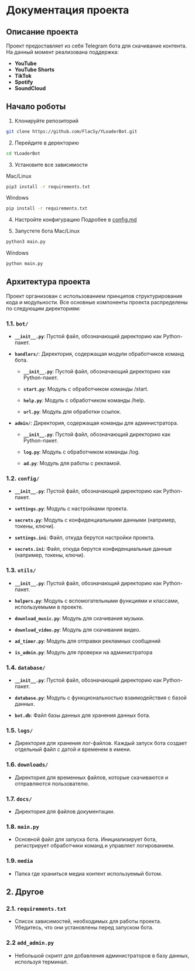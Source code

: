 # Документация проекта

## Описание проекта 

Проект предоставляет из себя Telegram бота для скачивание контента. На данный момент реализована поддержка:

 - **YouTube** 
 - **YouTube Shorts**
 - **TikTok**
 - **Spotify**
 - **SoundCloud**
## Начало роботы 
1. Клонируйте репозиторий 
```bash
git clone https://github.com/FlacSy/YLoaderBot.git
```

2. Перейдите в деректорию 

```bash
cd YLoaderBot
```
3. Установите все зависимости

Mac/Linux
```bash
pip3 install -r requirements.txt
```

Windows
```bash
pip install -r requirements.txt
```
4. Настройте конфигурацию 
Подробее в [config.md](./config.md)

5. Запустете бота 
Mac/Linux
```bash
python3 main.py
```

Windows
```bash
python main.py
```
## Архитектура проекта

Проект организован с использованием принципов структурирования кода и модульности. Все основные компоненты проекта распределены по следующим директориям:

### 1.1. `bot/`

- **`__init__.py`**: Пустой файл, обозначающий директорию как Python-пакет.
  
- **`handlers/`**: Директория, содержащая модули обработчиков команд бота.

  - **`__init__.py`**: Пустой файл, обозначающий директорию как Python-пакет.
  
  - **`start.py`**: Модуль с обработчиком команды /start.
  
  - **`help.py`**: Модуль с обработчиком команды /help.
  
  - **`url.py`**: Модуль для обработки ссылок. 

- **`admin/`**: Директория, содержащая команды для администратора.

  - **`__init__.py`**: Пустой файл, обозначающий директорию как Python-пакет.
  
  - **`log.py`**: Модуль с обработчиком команды /log.

  - **`ad.py`**: Модуль для работы с рекламой.  

### 1.2. `config/`

- **`__init__.py`**: Пустой файл, обозначающий директорию как Python-пакет.

- **`settings.py`**: Модуль с настройками проекта.

- **`secrets.py`**: Модуль с конфиденциальными данными (например, токены, ключи).

- **`settings.ini`**: Файл, откуда берутся настройки проекта.

- **`secrets.ini`**: Файл, откуда берутся конфиденциальные данные (например, токены, ключи).

### 1.3. `utils/`

- **`__init__.py`**: Пустой файл, обозначающий директорию как Python-пакет.

- **`helpers.py`**: Модуль с вспомогательными функциями и классами, используемыми в проекте.

- **`download_music.py`**: Модуль для скачивания музыки.

- **`download_video.py`**: Модуль для скачивания видео.

- **`ad_timer.py`**: Модуль для отправки рекламных сообщений 

- **`is_admin.py`**: Модуль для проверки на администратора 

### 1.4. `database/`

- **`__init__.py`**: Пустой файл, обозначающий директорию как Python-пакет.

- **`database.py`**: Модуль с функциональностью взаимодействия с базой данных.

- **`bot.db`**: Файл базы данных для хранения данных бота.

### 1.5. `logs/`

- Директория для хранения лог-файлов. Каждый запуск бота создает отдельный файл с датой и временем в имени.

### 1.6. `downloads/`

- Директория для временных файлов, которые скачиваются и отправляются пользователю.

### 1.7. `docs/`

- Директория для файлов документации.

### 1.8. `main.py`

- Основной файл для запуска бота. Инициализирует бота, регистрирует обработчики команд и управляет логированием.

### 1.9. `media`

- Папка где храниться медиа контент используемый ботом. 

## 2. Другое 

### 2.1. `requirements.txt`

- Список зависимостей, необходимых для работы проекта. Убедитесь, что они установлены перед запуском бота.

### 2.2 `add_admin.py`

- Небольшой скрипт для добавления администраторов в базу данных, используя терминал.